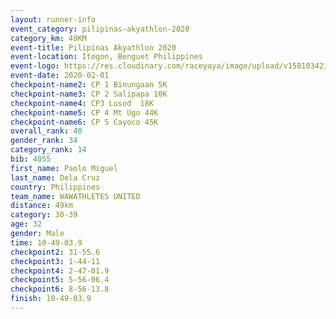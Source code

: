 ```yaml
--- 
layout: runner-info 
event_category: pilipinas-akyathlon-2020 
category_km: 49KM 
event-title: Pilipinas Akyathlon 2020 
event-location: Itogon, Benguet Philippines 
event-logo: https://res.cloudinary.com/raceyaya/image/upload/v1581034212/logo/ph-akyathlon_ldmu3f.png 
event-date: 2020-02-01 
checkpoint-name2: CP 1 Binungaan 5K 
checkpoint-name3: CP 2 Salipapa 10K 
checkpoint-name4: CP3 Lusod  18K 
checkpoint-name5: CP 4 Mt Ugo 44K 
checkpoint-name6: CP 5 Cayoco 45K 
overall_rank: 40
gender_rank: 34
category_rank: 14
bib: 4055
first_name: Paolo Miguel
last_name: Dela Cruz
country: Philippines
team_name: WAWATHLETES UNITED
distance: 49km
category: 30-39
age: 32
gender: Male
time: 10-49-03.9
checkpoint2: 31-55.6
checkpoint3: 1-44-11
checkpoint4: 2-47-01.9
checkpoint5: 5-56-06.4
checkpoint6: 8-56-13.8
finish: 10-49-03.9
--- 
```


